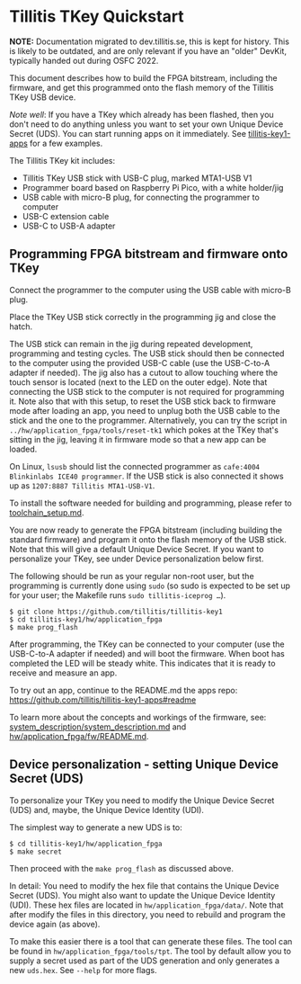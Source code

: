 # Tillitis TKey Quickstart

**NOTE:** Documentation migrated to dev.tillitis.se, this is kept for
history. This is likely to be outdated, and are only relevant if you
have an "older" DevKit, typically handed out during OSFC 2022.

This document describes how to build the FPGA bitstream, including the
firmware, and get this programmed onto the flash memory of the
Tillitis TKey USB device.

*Note well*: If you have a TKey which already has been flashed, then
you don't need to do anything unless you want to set your own Unique
Device Secret (UDS). You can start running apps on it immediately. See
[tillitis-key1-apps](https://github.com/tillitis/tillitis-key1-apps)
for a few examples.

The Tillitis TKey kit includes:

- Tillitis TKey USB stick with USB-C plug, marked MTA1-USB V1
- Programmer board based on Raspberry Pi Pico, with a white holder/jig
- USB cable with micro-B plug, for connecting the programmer to
  computer
- USB-C extension cable
- USB-C to USB-A adapter

## Programming FPGA bitstream and firmware onto TKey

Connect the programmer to the computer using the USB cable with
micro-B plug.

Place the TKey USB stick correctly in the programming jig and close
the hatch.

The USB stick can remain in the jig during repeated development,
programming and testing cycles. The USB stick should then be connected
to the computer using the provided USB-C cable (use the USB-C-to-A
adapter if needed). The jig also has a cutout to allow touching where
the touch sensor is located (next to the LED on the outer edge). Note
that connecting the USB stick to the computer is not required for
programming it. Note also that with this setup, to reset the USB stick
back to firmware mode after loading an app, you need to unplug both
the USB cable to the stick and the one to the programmer.
Alternatively, you can try the script in
`../hw/application_fpga/tools/reset-tk1` which pokes at the TKey
that's sitting in the jig, leaving it in firmware mode so that a new
app can be loaded.

On Linux, `lsusb` should list the connected programmer as `cafe:4004
Blinkinlabs ICE40 programmer`. If the USB stick is also connected it
shows up as `1207:8887 Tillitis MTA1-USB-V1`.

To install the software needed for building and programming, please
refer to [toolchain_setup.md](toolchain_setup.md).

You are now ready to generate the FPGA bitstream (including building
the standard firmware) and program it onto the flash memory of the USB
stick. Note that this will give a default Unique Device Secret. If you
want to personalize your TKey, see under Device personalization below
first.

The following should be run as your regular non-root user, but
the programming is currently done using `sudo` (so sudo is expected to
be set up for your user; the Makefile runs `sudo tillitis-iceprog …`).

```
$ git clone https://github.com/tillitis/tillitis-key1
$ cd tillitis-key1/hw/application_fpga
$ make prog_flash
```

After programming, the TKey can be connected to your computer (use the
USB-C-to-A adapter if needed) and will boot the firmware. When boot
has completed the LED will be steady white. This indicates that it is
ready to receive and measure an app.

To try out an app, continue to the README.md the apps repo:
https://github.com/tillitis/tillitis-key1-apps#readme

To learn more about the concepts and workings of the firmware, see:
[system_description/system_description.md](system_description/system_description.md)
and [hw/application_fpga/fw/README.md](hw/application_fpga/fw/README.md).

## Device personalization - setting Unique Device Secret (UDS)

To personalize your TKey you need to modify the Unique Device Secret
(UDS) and, maybe, the Unique Device Identity (UDI).

The simplest way to generate a new UDS is to:

```
$ cd tillitis-key1/hw/application_fpga
$ make secret
```

Then proceed with the `make prog_flash` as discussed above.

In detail: You need to modify the hex file that contains the Unique
Device Secret (UDS). You might also want to update the Unique Device
Identity (UDI). These hex files are located in
`hw/application_fpga/data/`. Note that after modify the files in this
directory, you need to rebuild and program the device again (as
above).

To make this easier there is a tool that can generate these files. The
tool can be found in `hw/application_fpga/tools/tpt`. The tool by
default allow you to supply a secret used as part of the UDS
generation and only generates a new `uds.hex`. See `--help` for more
flags.
